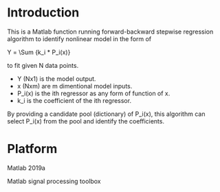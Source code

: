# Introduction
This is a Matlab function running forward-backward stepwise regression algorithm to identify nonlinear model in the form of

 Y = \Sum {k_i * P_i(x)}
 
to fit given N data points. 

- Y (Nx1) is the model output.
- x (Nxm) are m dimentional model inputs. 
- P_i(x) is the ith regressor as any form of function of x.
- k_i is the coefficient of the ith regressor.

By providing a candidate pool (dictionary) of P_i(x), this algorithm can select P_i(x) from the pool and identify the coefficients.

# Platform
Matlab 2019a

Matlab signal processing toolbox




